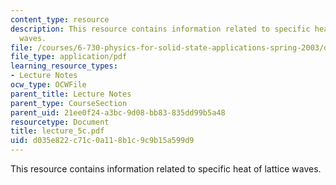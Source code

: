```yaml
---
content_type: resource
description: This resource contains information related to specific heat of lattice
  waves.
file: /courses/6-730-physics-for-solid-state-applications-spring-2003/d035e822c71c0a118b1c9c9b15a599d9_lecture_5c.pdf
file_type: application/pdf
learning_resource_types:
- Lecture Notes
ocw_type: OCWFile
parent_title: Lecture Notes
parent_type: CourseSection
parent_uid: 21ee0f24-a3bc-9d08-bb83-835dd99b5a48
resourcetype: Document
title: lecture_5c.pdf
uid: d035e822-c71c-0a11-8b1c-9c9b15a599d9
---
```

This resource contains information related to specific heat of lattice waves.

